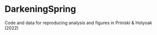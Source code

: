 # DarkeningSpring
Code and data for reproducing analysis and figures in Priniski &amp; Holyoak (2022)
